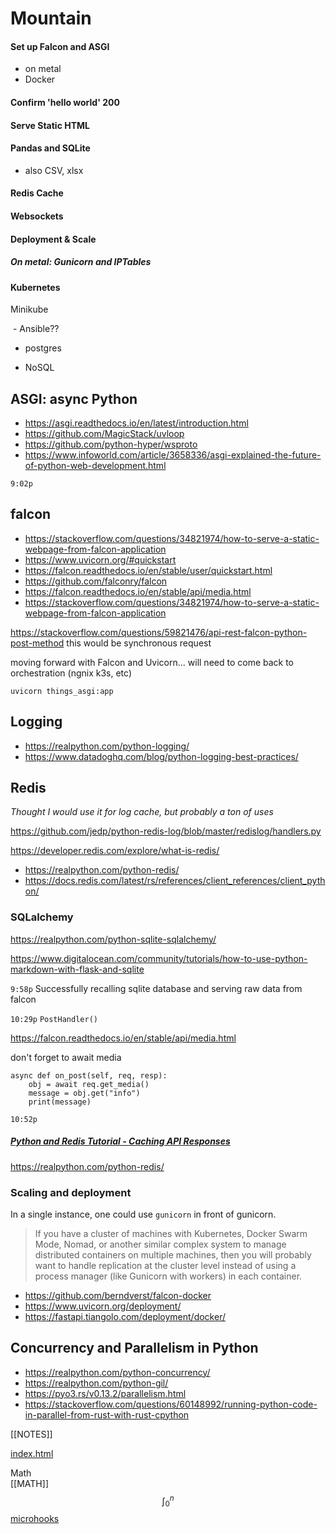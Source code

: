 # Mountain

#### Set up Falcon and ASGI

- on metal
- Docker

#### Confirm 'hello world' 200

#### Serve Static HTML

#### Pandas and SQLite

- also CSV, xlsx

#### Redis Cache 

#### Websockets 

#### Deployment & Scale

##### On metal: Gunicorn and IPTables

#### Kubernetes

Minikube 



​	- Ansible??

- postgres

- NoSQL

  



## ASGI: async Python

- https://asgi.readthedocs.io/en/latest/introduction.html
- https://github.com/MagicStack/uvloop
- https://github.com/python-hyper/wsproto
- https://www.infoworld.com/article/3658336/asgi-explained-the-future-of-python-web-development.html

`9:02p`

## falcon

- https://stackoverflow.com/questions/34821974/how-to-serve-a-static-webpage-from-falcon-application
- https://www.uvicorn.org/#quickstart
- https://falcon.readthedocs.io/en/stable/user/quickstart.html
- https://github.com/falconry/falcon
- https://falcon.readthedocs.io/en/stable/api/media.html
- https://stackoverflow.com/questions/34821974/how-to-serve-a-static-webpage-from-falcon-application

https://stackoverflow.com/questions/59821476/api-rest-falcon-python-post-method this would be synchronous request

moving forward with Falcon and Uvicorn... will need to come back to orchestration (ngnix k3s, etc)

```
uvicorn things_asgi:app
```

## Logging

- https://realpython.com/python-logging/
- https://www.datadoghq.com/blog/python-logging-best-practices/

## Redis

_Thought I would use it for log cache, but probably a ton of uses_

https://github.com/jedp/python-redis-log/blob/master/redislog/handlers.py

https://developer.redis.com/explore/what-is-redis/

- https://realpython.com/python-redis/
- https://docs.redis.com/latest/rs/references/client_references/client_python/

### SQLalchemy

https://realpython.com/python-sqlite-sqlalchemy/

https://www.digitalocean.com/community/tutorials/how-to-use-python-markdown-with-flask-and-sqlite

`9:58p` Successfully recalling sqlite database and serving raw data from falcon

`10:29p` `PostHandler()`

https://falcon.readthedocs.io/en/stable/api/media.html

don't forget to await media

```
async def on_post(self, req, resp):
	obj = await req.get_media()
	message = obj.get("info")
	print(message)
```

`10:52p`

##### [Python and Redis Tutorial - Caching API Responses](https://www.youtube.com/watch?v=_8lJ5lp8P0U "Python and Redis Tutorial - Caching API Responses")

https://realpython.com/python-redis/

### Scaling and deployment

In a single instance, one could use `gunicorn` in front of gunicorn. 

> If you have a cluster of machines with Kubernetes, Docker Swarm Mode, Nomad, or another similar complex system to manage distributed containers on multiple machines, then you will probably want to handle replication at the cluster level instead of using a process manager (like Gunicorn with workers) in each container. 

- https://github.com/berndverst/falcon-docker
- https://www.uvicorn.org/deployment/
- https://fastapi.tiangolo.com/deployment/docker/

## Concurrency and Parallelism in Python

- https://realpython.com/python-concurrency/
- https://realpython.com/python-gil/
- https://pyo3.rs/v0.13.2/parallelism.html
- https://stackoverflow.com/questions/60148992/running-python-code-in-parallel-from-rust-with-rust-cpython

[[NOTES]] 

[index.html](/)

Math				
[[MATH]]		
$$
\int_{0}^{n}
$$
[microhooks](/microhooks)
